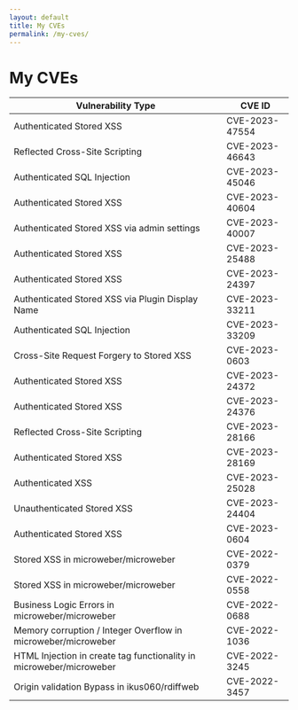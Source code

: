 ```yaml
---
layout: default
title: My CVEs
permalink: /my-cves/
---
```


# My CVEs

| Vulnerability Type                                                | CVE ID         |
|------------------------------------------------------------------|----------------|
| Authenticated Stored XSS                                         | CVE-2023-47554 |
| Reflected Cross-Site Scripting                                   | CVE-2023-46643 |
| Authenticated SQL Injection                                      | CVE-2023-45046 |
| Authenticated Stored XSS                                         | CVE-2023-40604 |
| Authenticated Stored XSS via admin settings                      | CVE-2023-40007 |
| Authenticated Stored XSS                                         | CVE-2023-25488 |
| Authenticated Stored XSS                                         | CVE-2023-24397 |
| Authenticated Stored XSS via Plugin Display Name                 | CVE-2023-33211 |
| Authenticated SQL Injection                                      | CVE-2023-33209 |
| Cross-Site Request Forgery to Stored XSS                         | CVE-2023-0603  |
| Authenticated Stored XSS                                         | CVE-2023-24372 |
| Authenticated Stored XSS                                         | CVE-2023-24376 |
| Reflected Cross-Site Scripting                                   | CVE-2023-28166 |
| Authenticated Stored XSS                                         | CVE-2023-28169 |
| Authenticated XSS                                                | CVE-2023-25028 |
| Unauthenticated Stored XSS                                       | CVE-2023-24404 |
| Authenticated Stored XSS                                         | CVE-2023-0604  |
| Stored XSS in microweber/microweber                              | CVE-2022-0379  |
| Stored XSS in microweber/microweber                              | CVE-2022-0558  |
| Business Logic Errors in microweber/microweber                   | CVE-2022-0688  |
| Memory corruption / Integer Overflow in microweber/microweber    | CVE-2022-1036  |
| HTML Injection in create tag functionality in microweber/microweber | CVE-2022-3245  |
| Origin validation Bypass in ikus060/rdiffweb                     | CVE-2022-3457  |